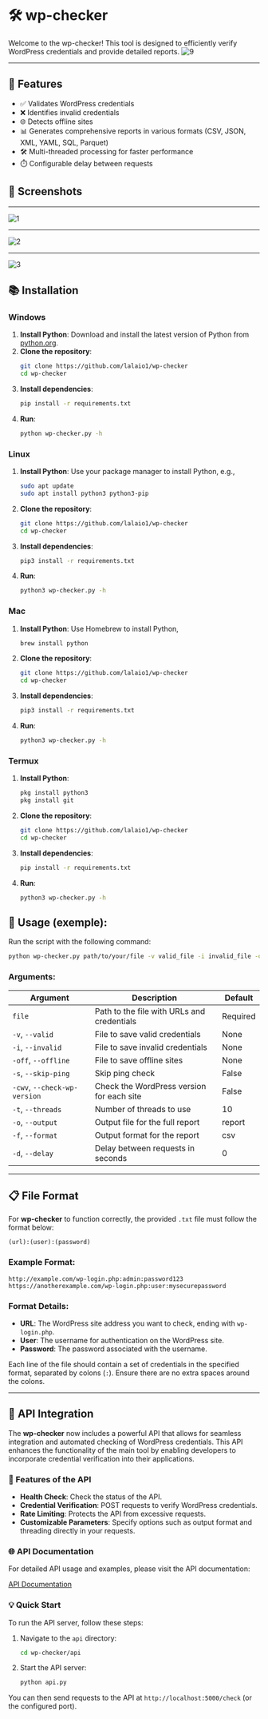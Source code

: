 # 🛠️ wp-checker

Welcome to the wp-checker! This tool is designed to efficiently verify WordPress credentials and provide detailed reports. 
![9](./image/3c10f195.png)

---

## 🌟 Features

- ✅ Validates WordPress credentials
- ❌ Identifies invalid credentials
- 🌐 Detects offline sites
- 📊 Generates comprehensive reports in various formats (CSV, JSON, XML, YAML, SQL, Parquet)
- 🛠️ Multi-threaded processing for faster performance
- ⏱️ Configurable delay between requests

## 📸 Screenshots

---
![1](./image/1.png)

---
![2](./image/2.png)


--- 
![3](./image/3.png)

## 📚 Installation

### Windows

1. **Install Python**: Download and install the latest version of Python from [python.org](https://www.python.org/downloads/).
2. **Clone the repository**:
    ```bash
    git clone https://github.com/lalaio1/wp-checker
    cd wp-checker
    ```
3. **Install dependencies**:
    ```bash
    pip install -r requirements.txt
    ```
4. **Run**:
    ```bash
    python wp-checker.py -h
    ```
    
### Linux

1. **Install Python**: Use your package manager to install Python, e.g.,
    ```bash
    sudo apt update
    sudo apt install python3 python3-pip
    ```
2. **Clone the repository**:
    ```bash
    git clone https://github.com/lalaio1/wp-checker
    cd wp-checker
    ```
3. **Install dependencies**:
    ```bash
    pip3 install -r requirements.txt
    ```
4. **Run**:
    ```bash
    python3 wp-checker.py -h
    ```
    
### Mac

1. **Install Python**: Use Homebrew to install Python,
    ```bash
    brew install python
    ```
2. **Clone the repository**:
    ```bash
    git clone https://github.com/lalaio1/wp-checker
    cd wp-checker
    ```
3. **Install dependencies**:
    ```bash
    pip3 install -r requirements.txt
    ```
4. **Run**:
    ```bash
    python3 wp-checker.py -h
    ```
    
### Termux

1. **Install Python**:
    ```bash
    pkg install python3
    pkg install git
    ```
2. **Clone the repository**:
    ```bash
    git clone https://github.com/lalaio1/wp-checker
    cd wp-checker
    ```
3. **Install dependencies**:
    ```bash
    pip install -r requirements.txt
    ```
4. **Run**:
    ```bash
    python3 wp-checker.py -h
    ```

## 🎨 Usage (exemple):

Run the script with the following command:

```bash
python wp-checker.py path/to/your/file -v valid_file -i invalid_file -off offline_file -s -t 10 -o report -f csv -d 0.5
```

### Arguments:

| Argument          | Description                                  | Default     |
|-------------------|----------------------------------------------|-------------|
| `file`            | Path to the file with URLs and credentials  | Required    |
| `-v`, `--valid`   | File to save valid credentials               | None        |
| `-i`, `--invalid` | File to save invalid credentials             | None        |
| `-off`, `--offline` | File to save offline sites                  | None        |
| `-s`, `--skip-ping` | Skip ping check                             | False       |
| `-cwv`, `--check-wp-version` | Check the WordPress version for each site        | False       |
| `-t`, `--threads` | Number of threads to use                     | 10          |
| `-o`, `--output`  | Output file for the full report              | report      |
| `-f`, `--format`  | Output format for the report                 | csv         |
| `-d`, `--delay`   | Delay between requests in seconds            | 0           |


---



## 📋 File Format

For **wp-checker** to function correctly, the provided `.txt` file must follow the format below:

```
(url):(user):(password)
```

### Example Format:

```
http://example.com/wp-login.php:admin:password123
https://anotherexample.com/wp-login.php:user:mysecurepassword
```

### Format Details:

- **URL**: The WordPress site address you want to check, ending with `wp-login.php`.
- **User**: The username for authentication on the WordPress site.
- **Password**: The password associated with the username.

Each line of the file should contain a set of credentials in the specified format, separated by colons (`:`). Ensure there are no extra spaces around the colons.

---

## 📡 API Integration

The **wp-checker** now includes a powerful API that allows for seamless integration and automated checking of WordPress credentials. This API enhances the functionality of the main tool by enabling developers to incorporate credential verification into their applications.

### 🚀 Features of the API

- **Health Check**: Check the status of the API.
- **Credential Verification**: POST requests to verify WordPress credentials.
- **Rate Limiting**: Protects the API from excessive requests.
- **Customizable Parameters**: Specify options such as output format and threading directly in your requests.

### 🌐 API Documentation

For detailed API usage and examples, please visit the API documentation:

[API Documentation](https://github.com/lalaio1/wp-checker/tree/main/api)

### 💡 Quick Start

To run the API server, follow these steps:

1. Navigate to the `api` directory:
    ```bash
    cd wp-checker/api
    ```
2. Start the API server:
    ```bash
    python api.py
    ```

You can then send requests to the API at `http://localhost:5000/check` (or the configured port).

